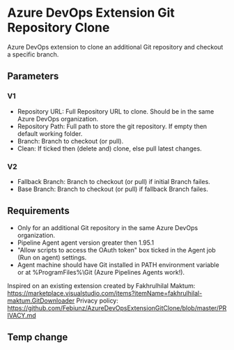 # Azure DevOps Extension Git Repository Clone
Azure DevOps extension to clone an additional Git repository and checkout a specific branch.

## Parameters
### V1
- Repository URL: Full Repository URL to clone. Should be in the same Azure DevOps organization.
- Repository Path: Full path to store the git repository. If empty then default working folder.
- Branch: Branch to checkout (or pull).
- Clean: If ticked then (delete and) clone, else pull latest changes.
### V2
- Fallback Branch: Branch to checkout (or pull) if initial Branch failes.
- Base Branch: Branch to checkout (or pull) if fallback Branch failes.

## Requirements
- Only for an additional Git repository in the same Azure DevOps organization.
- Pipeline Agent agent version greater then 1.95.1
- "Allow scripts to access the OAuth token" box ticked in the Agent job (Run on agent) settings.
- Agent machine should have Git installed in PATH environment variable or at %ProgramFiles%\Git (Azure Pipelines Agents work!).

Inspired on an existing extension created by Fakhrulhilal Maktum: https://marketplace.visualstudio.com/items?itemName=fakhrulhilal-maktum.GitDownloader
Privacy policy: https://github.com/Febiunz/AzureDevOpsExtensionGitClone/blob/master/PRIVACY.md

## Temp change